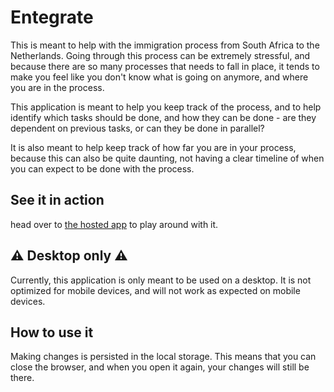 # Entegrate

This is meant to help with the immigration process from South Africa to the 
Netherlands. Going through this process can be extremely stressful, and because 
there are so many processes that needs to fall in place, it tends to make you 
feel like you don't know what is going on anymore, and where you are in the 
process.

This application is meant to help you keep track of the process, and to help 
identify which tasks should be done, and how they can be done - are they dependent 
on previous tasks, or can they be done in parallel?

It is also meant to help keep track of how far you are in your process, because 
this can also be quite daunting, not having a clear timeline of when you can
expect to be done with the process.

## See it in action

head over to [the hosted app](https://jaspeling.github.io/entegrate/) to play 
around with it.

## ⚠️ Desktop only ⚠️
Currently, this application is only meant to be used on a desktop. It is not
optimized for mobile devices, and will not work as expected on mobile devices.

## How to use it
Making changes is persisted in the local storage. This means that you can close
the browser, and when you open it again, your changes will still be there.

